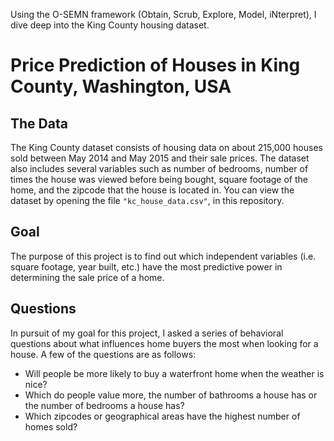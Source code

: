 
Using the O-SEMN framework (Obtain, Scrub, Explore, Model, iNterpret), I dive deep into the King County housing dataset.



# Price Prediction of Houses in King County, Washington, USA
## The Data
The King County dataset consists of housing data on about 215,000 houses sold between May 2014 and May 2015 and their sale prices. The dataset also includes several variables such as number of bedrooms, number of times the house was viewed before being bought, square footage of the home, and the zipcode that the house is located in. You can view the dataset by opening the file `"kc_house_data.csv"`, in this repository.

## Goal

The purpose of this project is to find out which independent variables (i.e. square footage, year built, etc.) have the most predictive power in determining the sale price of a home.

## Questions

In pursuit of my goal for this project, I asked a series of behavioral questions about what influences home buyers the most when looking for a house. A few of the questions are as follows:

* Will people be more likely to buy a waterfront home when the weather is nice?
* Which do people value more, the number of bathrooms a house has or the number of bedrooms a house has?
* Which zipcodes or geographical areas have the highest number of homes sold?
